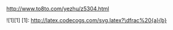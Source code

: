 http://www.to8to.com/yezhu/z5304.html


![1][1]
[1]: http://latex.codecogs.com/svg.latex?\dfrac%20{a}{b}
